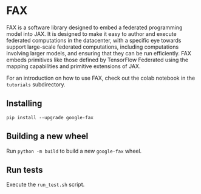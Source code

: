 # FAX

FAX is a software library designed to embed a federated programming model into
JAX. It is designed to make it easy to author and execute federated computations
in the datacenter, with a specific eye towards support large-scale federated
computations, including computations involving larger models, and ensuring that
they can be run efficiently. FAX embeds primitives like those defined by
TensorFlow Federated using the mapping capabilities and primitive extensions of
JAX.

For an introduction on how to use FAX, check out the colab notebook in the
`tutorials` subdirectory.

## Installing

```
pip install --upgrade google-fax
```

## Building a new wheel

Run `python -m build` to build a new `google-fax` wheel.

## Run tests

Execute the `run_test.sh` script.
